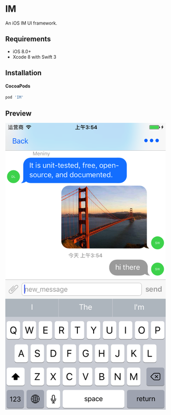 # IM

An iOS IM UI framework.

## Requirements

* iOS 8.0+
* Xcode 8 with Swift 3

## Installation

#### CocoaPods

```ruby
pod 'IM'
```
## Preview

![ScreenShot.png](./Assets/ScreenShot.png)
